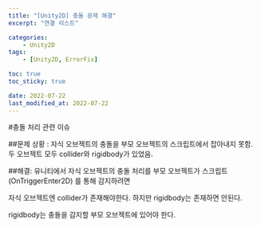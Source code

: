 ```yaml
---
title: "[Unity2D] 충돌 문제 해결"
excerpt: "연결 리스트"

categories:
    - Unity2D
tags:
    - [Unity2D, ErrorFix]

toc: true
toc_sticky: true

date: 2022-07-22
last_modified_at: 2022-07-22
---
```

#충돌 처리 관련 이슈

##문제 상황 : 자식 오브젝트의 충돌을 부모 오브젝트의 스크립트에서 잡아내지 못함. 두 오브젝트 모두 collider와 rigidbody가 있었음.

##해결: 유니티에서 자식 오브젝트의 충돌 처리를 부모 오브젝트가 스크립트 (OnTriggerEnter2D) 를 통해 감지하려면

자식 오브젝트엔 collider가 존재해야한다. 하지만 rigidbody는 존재하면 안된다.

rigidbody는 충돌을 감지할 부모 오브젝트에 있어야 한다.